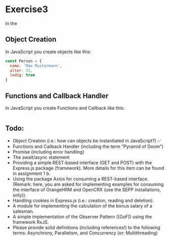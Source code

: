 # Exercise3
In the 
## Object Creation
In JavaScript you create objects like this:
``` javascript
const Person = {
  name: 'Max Mustermann',
  alter: 31,
  ledig: true
}
```

## Functions and Callback Handler
In JavaScript you create Functions and Callback like this:
``` javascript

```






## Todo:
- Object Creation (i.e.: how can objects be instantiated in JavaScript?) ✅
- Functions and Callback Handler (including the term “Pyramid of Doom”) 
- Promise (including error handling)
- The await/async statement
- Providing a simple REST-based interface (GET and POST) with the Express.js
package (framework). More details for this item can be found in assignment 1 b.
- Using the package Axios for consuming a REST-based interface. (Remark: here,
you are asked for implementing examples for consuming the interface of
OrangeHRM and OpenCRX (use the SEPP installations, only)).
- Handling cookies in Express.js (i.e.: creation, reading and deletion).
- A module for implementing the calculation of the bonus salary of a salesman.
- A simple implementation of the Observer Pattern ([GoF]) using the framework
RxJS.
- Please provide solid definitions (including references!) to the following terms:
Asynchrony, Parallelism, and Concurrency (or: Multithreading)